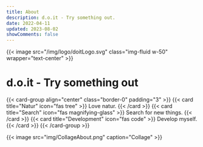 ```yaml
---
title: About
description: d.o.it - Try something out.
date: 2022-04-11
updated: 2023-08-02
showComments: false
---
```


{{< image src="/img/logo/doitLogo.svg" class="img-fluid w-50" wrapper="text-center" >}}

# d.o.it - Try something out

{{< card-group align="center" class="border-0" padding="3" >}}
    {{< card title="Natur" icon="fas tree" >}}
        Love natur.
    {{< /card >}}
    {{< card title="Search" icon="fas magnifying-glass" >}}
        Search for new things.
    {{< /card >}}
    {{< card title="Development" icon="fas code" >}}
        Develop myself.
    {{< /card >}}
{{< /card-group >}}


{{< image src="img/CollageAbout.png" caption="Collage" >}}